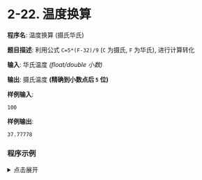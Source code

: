 # 2-22. 温度换算

**程序名**: 温度换算 (摄氏华氏)

**题目描述**: 利用公式 `C=5*(F-32)/9` (`C` 为摄氏, `F` 为华氏), 进行计算转化

**输入**: 华氏温度 *(float/double 小数)*

**输出**: 摄氏温度 **(精确到小数点后 `5` 位)**

**样例输入**:
```text
100
```

**样例输出**:
```text
37.77778
```

### 程序示例

<details>
<summary>点击展开</summary>

```cpp
#include <iostream>
using namespace std;

int main() {
    double c, f;
    cin >> f;
    c = 5 * (f - 32) / 9;
    printf("%.5f", c);
    return 0;
}
```

```output

```

</details>
